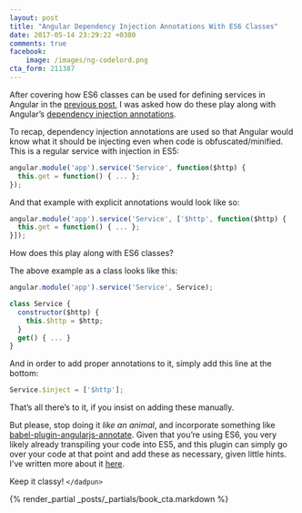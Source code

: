 ```yaml
---
layout: post
title: "Angular Dependency Injection Annotations With ES6 Classes"
date: 2017-05-14 23:29:22 +0300
comments: true
facebook:
    image: /images/ng-codelord.png
cta_form: 211387
---
```


After covering how ES6 classes can be used for defining services in Angular in the [previous post](http://www.codelord.net/2017/05/08/moving-anuglar-factories-to-services-with-classes/), I was asked how do these play along with Angular’s [dependency injection annotations](http://www.codelord.net/2015/11/18/the-deal-with-angular-and-minification/).

To recap, dependency injection annotations are used so that Angular would know what it should be injecting even when code is obfuscated/minified.
This is a regular service with injection in ES5:

```javascript
angular.module('app').service('Service', function($http) {
  this.get = function() { ... };
});
```

And that example with explicit annotations would look like so:

```javascript
angular.module('app').service('Service', ['$http', function($http) {
  this.get = function() { ... };
}]);
```

How does this play along with ES6 classes?

The above example as a class looks like this:

```javascript
angular.module('app').service('Service', Service);

class Service {
  constructor($http) {
    this.$http = $http;
  }
  get() { ... }
}
```

And in order to add proper annotations to it, simply add this line at the bottom:

```javascript
Service.$inject = ['$http'];
```

That’s all there’s to it, if you insist on adding these manually.

But please, stop doing it *like an animal*, and incorporate something like [babel-plugin-angularjs-annotate](https://github.com/schmod/babel-plugin-angularjs-annotate).
Given that you’re using ES6, you very likely already transpiling your code into ES5, and this plugin can simply go over your code at that point and add these as necessary, given little hints.
I've written more about it [here](http://www.codelord.net/2017/06/18/ng-annotate-deprecated-what-that-means-for-your-projects/).

Keep it classy! `</dadpun>`

{% render_partial _posts/_partials/book_cta.markdown %}
